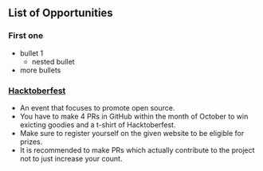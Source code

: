 ## List of Opportunities 

### First one
  - bullet 1 
    - nested bullet
  - more bullets

### [Hacktoberfest](https://hacktoberfest.digitalocean.com/)
  - An event that focuses to promote open source.
  - You have to make 4 PRs in GitHub within the month of October to win exicting goodies and a t-shirt of Hacktoberfest.
  - Make sure to register yourself on the given website to be eligible for prizes. 
  - It is recommended to make PRs which actually contribute to the project not to just increase your count.
